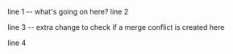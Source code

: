 line 1 -- what's going on here?
line 2

line 3 -- extra change to check if a merge conflict is created here

line 4